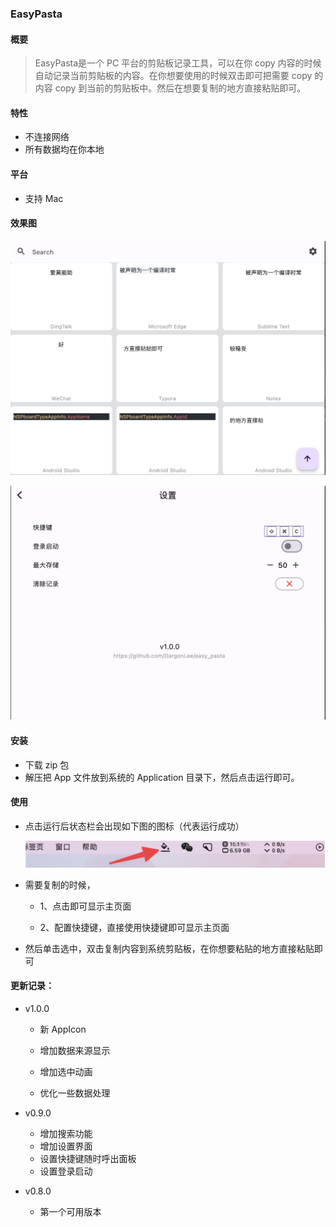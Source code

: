 ### EasyPasta

#### 概要

> EasyPasta是一个 PC 平台的剪贴板记录工具，可以在你 copy 内容的时候自动记录当前剪贴板的内容。在你想要使用的时候双击即可把需要 copy 的内容 copy 到当前的剪贴板中。然后在想要复制的地方直接粘贴即可。

#### 特性

- 不连接网络
- 所有数据均在你本地

#### 平台

- 支持 Mac

#### 效果图

![image-20230702143026579](assets/image-20230702143026579.png)

![image-20230702143042834](assets/image-20230702143042834.png)



#### 安装

- 下载 zip 包
- 解压把 App 文件放到系统的 Application 目录下，然后点击运行即可。

#### 使用

- 点击运行后状态栏会出现如下图的图标（代表运行成功）

  ![CleanShot 2023-07-02 at 17.21.50@2x](assets/image-20230702143000152.png)

- 需要复制的时候，
  - 1、点击即可显示主页面

  - 2、配置快捷键，直接使用快捷键即可显示主页面

- 然后单击选中，双击复制内容到系统剪贴板，在你想要粘贴的地方直接粘贴即可

#### 更新记录：

- v1.0.0

  - 新 AppIcon

  - 增加数据来源显示

  - 增加选中动画

  - 优化一些数据处理

- v0.9.0
  - 增加搜索功能
  - 增加设置界面
  - 设置快捷键随时呼出面板
  - 设置登录启动
- v0.8.0
  - 第一个可用版本
